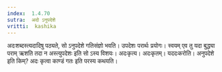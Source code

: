 ```yaml
---
index:  1.4.70
sutra:  अदो ऽनुपदेशे
vritti:  kashika 
---
```


अदःशब्दस्त्यदादिषु पठ्यते, सो ऽनुपदेशे गतिसंज्ञो भवति। उपदेशः परार्थः प्रयोगः। स्वयम् एव तु यदा बुद्ध्या पराम् ऋशति तदा न अस्त्युपदेशः इति सो ऽस्य विशयः। अदःकृत्य। अदःकृतम्। यददःकरोति। अनुपदेशे इति किम्? अदः कृत्वा काण्डं गतः इति परस्य कथयति।

